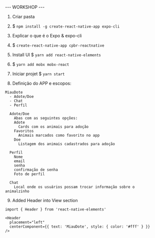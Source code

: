 --- WORKSHOP ---
1. Criar pasta

2. $ `npm install -g create-react-native-app expo-cli`

3. Explicar o que é o Expo & expo-cli

4. $ `create-react-native-app cpbr-reactnative`

5. Install UI
  $ `yarn add react-native-elements`

6. $ `yarn add mobx mobx-react`

7. Iniciar projet
   $ `yarn start`


8. Definição do APP e escopos:
```
MiauDote
  - Adote/Doe
  - Chat
  - Perfil

  Adote/Doe
    Abas com as seguintes opções:
    Adote
      Cards com os animais para adoção
    Favoritos
      Animais marcados como favorito no app
    Doe
      Listagem dos animais cadastrados para adoção

  Perfil
    Nome
    email
    senha
    confirmação de senha
    Foto de perfil

  Chat
    Local onde os usuários possam trocar informação sobre o animalzinho
```

9. Added Header into View section
```
import { Header } from 'react-native-elements'

<Header
  placement="left"
  centerComponent={{ text: 'MiauDote', style: { color: '#fff' } }}
/>
```
